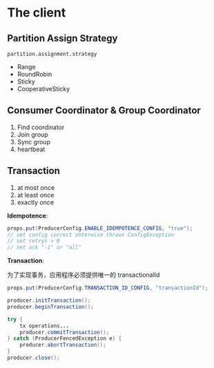 # The client

## Partition Assign Strategy

`partition.assignment.strategy`

- Range
- RoundRobin
- Sticky
- CooperativeSticky

## Consumer Coordinator & Group Coordinator

1. Find coordinator
2. Join group
3. Sync group
4. heartbeat

## Transaction

1. at most once
2. at least once
3. exactly once

**Idempotence**:

```java
props.put(ProducerConfig.ENABLE_IDEMPOTENCE_CONFIG, "true");
// set config correct ohterwise throws ConfigException
// set retrys > 0
// set ack "-1" or "all"
```

**Transaction**:

为了实现事务，应用程序必须提供唯一的 transactionalId

```java
props.put(ProducerConfig.TRANSACTION_ID_CONFIG, "transactionId");

producer.initTransaction();
producer.beginTransaction();

try {
    tx operations...
    producer.commitTransaction();
} catch (ProducerFencedException e) {
    producer.abortTransaction();
}
producer.close();
```

